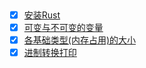 &nbsp;  
- [x] [安装Rust](./Install.md)  
- [x] [可变与不可变的变量](./mutable_vs_immutable.md)
- [x] [各基础类型(内存占用)的大小](./types_memory_size.md)
- [x] [进制转换打印](./convert_int_bin_oct_hex.md)
